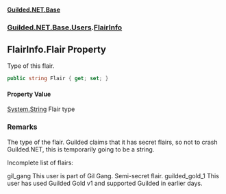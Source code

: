 #### [Guilded.NET.Base](Guilded_NET_Base.md 'Guilded.NET.Base')
### [Guilded.NET.Base.Users](Guilded_NET_Base.md#Guilded_NET_Base_Users 'Guilded.NET.Base.Users').[FlairInfo](FlairInfo.md 'Guilded.NET.Base.Users.FlairInfo')
## FlairInfo.Flair Property
Type of this flair.  
```csharp
public string Flair { get; set; }
```
#### Property Value
[System.String](https://docs.microsoft.com/en-us/dotnet/api/System.String 'System.String')
Flair type
### Remarks
The type of the flair. Guilded claims that it has secret flairs, so not to crash Guilded.NET, this is temporarily going to be a string.



Incomplete list of flairs:

<list type="bullet">
  <item>
    <term>gil_gang</term>
    <description>This user is part of Gil Gang. Semi-secret flair.</description>
  </item>
  <item>
    <term>guilded_gold_1</term>
    <description>This user has used Guilded Gold v1 and supported Guilded in earlier days.</description>
  </item>
</list>
